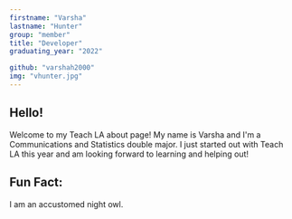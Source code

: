```yaml
---
firstname: "Varsha"
lastname: "Hunter"
group: "member"
title: "Developer"
graduating_year: "2022"

github: "varshah2000"
img: "vhunter.jpg"
---
```


## Hello!

Welcome to my Teach LA about page! My name is Varsha and I'm a Communications and Statistics double major. I just started out with Teach LA this year and am looking forward to learning and helping out!

## Fun Fact:
I am an accustomed night owl.
